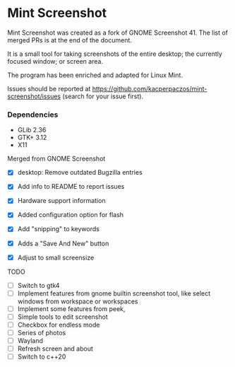 Mint Screenshot
================

Mint Screenshot was created as a fork of GNOME Screenshot 41.
The list of merged PRs is at the end of the document.

It is a small tool for taking screenshots of the entire
desktop; the currently focused window; or screen area.

The program has been enriched and adapted for Linux Mint.

Issues should be reported at https://github.com/kacperpaczos/mint-screenshot/issues (search for your issue first).

### Dependencies

- GLib 2.36
- GTK+ 3.12
- X11

Merged from GNOME Screenshot

- [x] desktop: Remove outdated Bugzilla entries
- [x] Add info to README to report issues
- [x] Hardware support information
- [x] Added configuration option for flash
- [x] Add "snipping" to keywords
- [x] Adds a "Save And New" button
- [x] Adjust to small screensize


TODO
- [ ] Switch to gtk4
- [ ] Implement features from gnome builtin screenshot tool, like select windows from workspace or workspaces
- [ ] Implement some features from peek,
- [ ] Simple tools to edit screenshot
- [ ] Checkbox for endless mode
- [ ] Series of photos
- [ ] Wayland
- [ ] Refresh screen and about
- [ ] Switch to c++20
